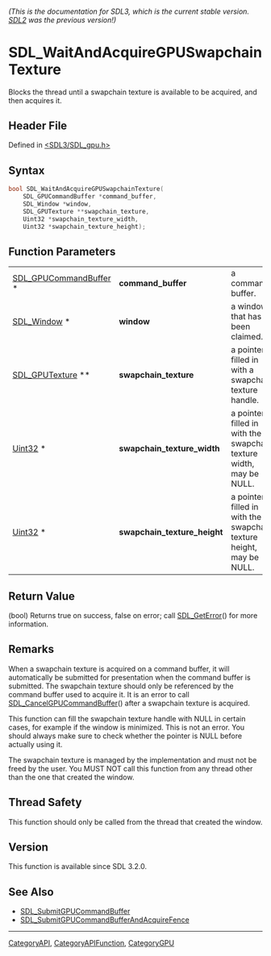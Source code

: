 ###### (This is the documentation for SDL3, which is the current stable version. [SDL2](https://wiki.libsdl.org/SDL2/) was the previous version!)
# SDL_WaitAndAcquireGPUSwapchainTexture

Blocks the thread until a swapchain texture is available to be acquired, and then acquires it.

## Header File

Defined in [<SDL3/SDL_gpu.h>](https://github.com/libsdl-org/SDL/blob/main/include/SDL3/SDL_gpu.h)

## Syntax

```c
bool SDL_WaitAndAcquireGPUSwapchainTexture(
    SDL_GPUCommandBuffer *command_buffer,
    SDL_Window *window,
    SDL_GPUTexture **swapchain_texture,
    Uint32 *swapchain_texture_width,
    Uint32 *swapchain_texture_height);
```

## Function Parameters

|                                                |                              |                                                                     |
| ---------------------------------------------- | ---------------------------- | ------------------------------------------------------------------- |
| [SDL_GPUCommandBuffer](SDL_GPUCommandBuffer) * | **command_buffer**           | a command buffer.                                                   |
| [SDL_Window](SDL_Window) *                     | **window**                   | a window that has been claimed.                                     |
| [SDL_GPUTexture](SDL_GPUTexture) **            | **swapchain_texture**        | a pointer filled in with a swapchain texture handle.                |
| [Uint32](Uint32) *                             | **swapchain_texture_width**  | a pointer filled in with the swapchain texture width, may be NULL.  |
| [Uint32](Uint32) *                             | **swapchain_texture_height** | a pointer filled in with the swapchain texture height, may be NULL. |

## Return Value

(bool) Returns true on success, false on error; call
[SDL_GetError](SDL_GetError)() for more information.

## Remarks

When a swapchain texture is acquired on a command buffer, it will
automatically be submitted for presentation when the command buffer is
submitted. The swapchain texture should only be referenced by the command
buffer used to acquire it. It is an error to call
[SDL_CancelGPUCommandBuffer](SDL_CancelGPUCommandBuffer)() after a
swapchain texture is acquired.

This function can fill the swapchain texture handle with NULL in certain cases, for example if the window is minimized. 
This is not an error. You should always make sure to check whether the pointer is NULL before actually using it. 

The swapchain texture is managed by the implementation and must not be
freed by the user. You MUST NOT call this function from any thread other
than the one that created the window.

## Thread Safety

This function should only be called from the thread that created the
window.

## Version

This function is available since SDL 3.2.0.

## See Also

- [SDL_SubmitGPUCommandBuffer](SDL_SubmitGPUCommandBuffer)
- [SDL_SubmitGPUCommandBufferAndAcquireFence](SDL_SubmitGPUCommandBufferAndAcquireFence)

----
[CategoryAPI](CategoryAPI), [CategoryAPIFunction](CategoryAPIFunction), [CategoryGPU](CategoryGPU)

